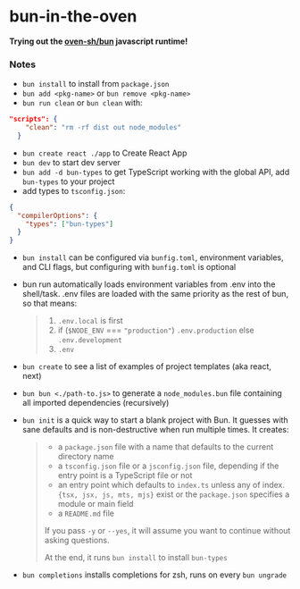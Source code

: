 # bun-in-the-oven

**Trying out the [oven-sh/bun](https://github.com/oven-sh/bun) javascript runtime!**

### Notes

- `bun install` to install from `package.json`
- `bun add <pkg-name>` or `bun remove <pkg-name>`
- `bun run clean` or `bun clean` with:

```json
"scripts": {
    "clean": "rm -rf dist out node_modules"
  }
```

- `bun create react ./app` to Create React App
- `bun dev` to start dev server
- `bun add -d bun-types` to get TypeScript working with the global API, add `bun-types` to your project
- add types to `tsconfig.json`:

```json
{
  "compilerOptions": {
    "types": ["bun-types"]
  }
}
```

- `bun install` can be configured via `bunfig.toml`, environment variables, and CLI flags, but configuring with `bunfig.toml` is optional
- bun run automatically loads environment variables from .env into the shell/task. .env files are loaded with the same priority as the rest of bun, so that means:

  > 1.  `.env.local` is first
  > 2.  if (`$NODE_ENV` === `"production"`) `.env.production` else `.env.development`
  > 3.  `.env`

- `bun create` to see a list of examples of project templates (aka react, next)
- `bun bun <./path-to.js>` to generate a `node_modules.bun` file containing all imported dependencies (recursively)
- `bun init` is a quick way to start a blank project with Bun. It guesses with sane defaults and is non-destructive when run multiple times. It creates:

  > - a `package.json` file with a name that defaults to the current directory name
  > - a `tsconfig.json` file or a `jsconfig.json` file, depending if the entry point is a TypeScript file or not
  > - an entry point which defaults to `index.ts` unless any of index.`{tsx, jsx, js, mts, mjs}` exist or the `package.json` specifies a module or main field
  > - a `README.md` file
  >
  > If you pass `-y` or `--yes`, it will assume you want to continue without asking questions.
  >
  > At the end, it runs `bun install` to install `bun-types`

- `bun completions` installs completions for zsh, runs on every `bun ungrade`
